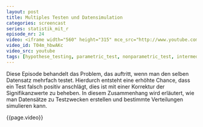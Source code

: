 ```yaml
---
layout: post
title: Multiples Testen und Datensimulation
categories: screencast
series: statistik_mit_r
episode_nr: 24
video: <iframe width="560" height="315" mce_src="http://www.youtube.com/embed/T04m_hbwAKc" frameborder="0" allowfullscreen="" src="http://www.youtube.com/embed/T04m_hbwAKc"></iframe>
video_id: T04m_hbwAKc
video_src: youtube
tags: [hypothese_testing, parametric_test, nonparametric_test, intermediate, german]
---
```


Diese Episode behandelt das Problem, das auftritt, wenn man den selben Datensatz mehrfach testet. Hierdurch entsteht eine erhöhte Chance, dass ein Test falsch positiv anschlägt, dies ist mit einer Korrektur der Signifikanzwerte zu beheben. In diesem Zusammenhang wird erläutert, wie man Datensätze zu Testzwecken erstellen und bestimmte Verteilungen simulieren kann.
<!--more-->
{{page.video}}

